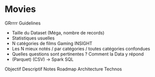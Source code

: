 # Movies
GRrrrr
Guidelines
- Taille du Dataset (Méga, nombre de records)
- Statistiques usuelles
- N catégories de films
                           Gaming INSIGHT
- Les N mieux notés / par catégories / toutes catégories confondues
- Quelles questions sont pertinentes ? Comment la Data y répond
- (Parquet) (CSV) -> Spark SQL

Objectif
Descriptif
Notes
Roadmap
Architecture
Technos
